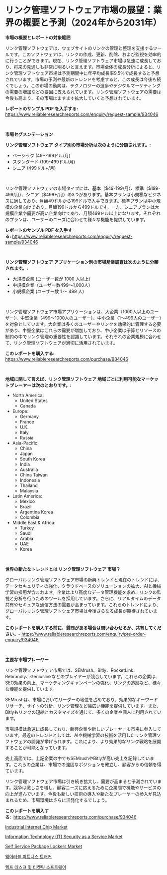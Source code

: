 <p><h1>リンク管理ソフトウェア市場の展望：業界の概要と予測（2024年から2031年）</h1></p><p><strong>市場の概要とレポートの対象範囲</strong></p>
<p><p>リンク管理ソフトウェアは、ウェブサイトのリンクの管理と整理を支援するツールです。このソフトウェアは、リンクの作成、更新、削除、および監視を効率的に行うことができます。現在、リンク管理ソフトウェア市場は急速に成長しており、将来の見通しも非常に明るいと言えます。市場全体の成長分析によると、リンク管理ソフトウェア市場は予測期間中に年平均成長率9.5％で成長すると予想されています。市場の予測や最新のトレンドを考慮すると、この成長は今後も続くでしょう。この市場の動向は、テクノロジーの進歩やデジタルマーケティングの需要の増加などの要因に支えられています。リンク管理ソフトウェアの需要は今後も高まり、その市場はますます拡大していくと予想されています。</p></p>
<p><strong>レポートのサンプル PDF を入手する:</strong> <a href="https://www.reliableresearchreports.com/enquiry/request-sample/934046">https://www.reliableresearchreports.com/enquiry/request-sample/934046</a></p>
<p>&nbsp;</p>
<p><strong>市場セグメンテーション</strong></p>
<p><strong>リンク管理ソフトウェア タイプ別の市場分析は次のように分類されます。:</strong></p>
<p><ul><li>ベーシック (49～199ドル/月)</li><li>スタンダード (199-499ドル/月)</li><li>シニア (499ドル+/月)</li></ul></p>
<p>&nbsp;</p>
<p><p>リンク管理ソフトウェアの市場タイプには、基本（$49-199/月）、標準（$199-499/月）、シニア（$499+/月）の3つがあります。基本プランは小規模なビジネスに適しており、月額49ドルから199ドルで入手できます。標準プランは中小規模の企業向けであり、月額199ドルから499ドルです。一方、シニアプランは大規模企業や需要が高い企業向けであり、月額499ドル以上になります。それぞれのプランは、ユーザーのニーズに合わせて様々な機能を提供しています。</p></p>
<p><strong>レポートのサンプル PDF を入手する:</strong>&nbsp;<a href="https://www.reliableresearchreports.com/enquiry/request-sample/934046">https://www.reliableresearchreports.com/enquiry/request-sample/934046</a></p>
<p>&nbsp;</p>
<p><strong> リンク管理ソフトウェア アプリケーション別の市場産業調査は次のように分類されます。:</strong></p>
<p><ul><li>大規模企業 (ユーザー数が 1000 人以上)</li><li>中規模企業（ユーザー数499～1,000人）</li><li>小規模企業 (ユーザー数 1 ～ 499 人)</li></ul></p>
<p>&nbsp;</p>
<p><p>リンク管理ソフトウェア市場アプリケーションは、大企業（1000人以上のユーザー）、中堅企業（499〜1000人のユーザー）、中小企業（1〜499人のユーザー）を対象としています。大企業は多くのユーザーやリンクを効果的に管理する必要があり、中堅企業はこれらの需要が増加しており、中小企業は予算とリソースの制約の中でリンク管理の重要性を認識しています。それぞれの企業規模に合わせて、リンク管理ソフトウェアが適切に活用されています。</p></p>
<p><strong>このレポートを購入する:</strong>&nbsp; <a href="https://www.reliableresearchreports.com/purchase/934046">https://www.reliableresearchreports.com/purchase/934046</a></p>
<p>&nbsp;</p>
<p><strong>地域に関して言えば、リンク管理ソフトウェア 地域ごとに利用可能なマーケットプレーヤーは次のとおりです。:</strong></p>
<p><ul>
    <li>
        North America:
        <ul>
            <li>United States</li>
            <li>Canada</li>
        </ul>
    </li>
    <li>
        Europe:
        <ul>
            <li>Germany</li>
            <li>France</li>
            <li>U.K.</li>
            <li>Italy</li>
            <li>Russia</li>
        </ul>
    </li>
    <li>
        Asia-Pacific:
        <ul>
            <li>China</li>
            <li>Japan</li>
            <li>South Korea</li>
            <li>India</li>
            <li>Australia</li>
            <li>China Taiwan</li>
            <li>Indonesia</li>
            <li>Thailand</li>
            <li>Malaysia</li>
        </ul>
    </li>
    <li>
        Latin America:
        <ul>
            <li>Mexico</li>
            <li>Brazil</li>
            <li>Argentina Korea</li>
            <li>Colombia</li>
        </ul>
    </li>
    <li>
        Middle East & Africa:
        <ul>
            <li>Turkey</li>
            <li>Saudi</li>
            <li>Arabia</li>
            <li>UAE</li>
            <li>Korea</li>
        </ul>
    </li>
    </ul></p>
<p>&nbsp;</p>
<p><strong>世界の新たなトレンドとは リンク管理ソフトウェア 市場？</strong></p>
<p><p>グローバルリンク管理ソフトウェア市場の新興トレンドと現在のトレンドには、データセキュリティの強化、クラウドベースのソリューションの拡大、AIと機械学習の採用が含まれます。企業はより高度なデータ管理機能を求め、リンクの監視と分析を行うためのツールを採用しています。さらに、リアルタイムのデータ共有やセキュアな通信方法の需要が高まっています。これらのトレンドにより、グローバルリンク管理ソフトウェア市場は今後さらなる成長が期待されています。</p></p>
<p><strong>このレポートを購入する前に、質問がある場合は問い合わせるか、共有してください。</strong>- <a href="https://www.reliableresearchreports.com/enquiry/pre-order-enquiry/934046">https://www.reliableresearchreports.com/enquiry/pre-order-enquiry/934046</a></p>
<p>&nbsp;</p>
<p><strong>主要な市場プレーヤー</strong></p>
<p><p>リンク管理ソフトウェア市場では、SEMrush、Bitly、RocketLink、Rebrandly、Geniuslinkなどのプレイヤーが競合しています。これらの企業は、SEO効果の向上、マーケティングキャンペーンの強化、リンクの追跡など、様々な機能を提供しています。</p><p>SEMrushは、市場においてリーダーの地位を占めており、効果的なキーワードリサーチ、サイトの分析、リンク管理など幅広い機能を提供しています。また、Bitlyもリンクの短縮とカスタマイズを通じて、多くの企業や個人に利用されています。</p><p>市場規模は急速に成長しており、新興企業や新しいプレーヤーも市場に参入しています。最近のトレンドとしては、AIや機械学習の技術を活用したリンク管理ソフトウェアの開発が挙げられます。これにより、より効果的なリンク戦略を展開することが可能となっています。</p><p>売上高面では、上記企業の中でもSEMrushやBitlyが高い売上を記録しています。これらの企業は、市場での強固なポジションを確立し、顧客からの信頼を得ています。</p><p>リンク管理ソフトウェア市場は引き続き拡大し、需要が高まると予測されています。競争は激しさを増し、顧客ニーズに応えるために企業間で機能やサービスの向上が進んでいます。今後も新しい技術の導入や新たなプレーヤーの参入が見込まれるため、市場環境はさらに活発化するでしょう。</p></p>
<p><strong>このレポートを購入する:</strong>&nbsp;&nbsp;<a href="https://www.reliableresearchreports.com/purchase/934046">https://www.reliableresearchreports.com/purchase/934046</a></p>
<p><p><a href="https://issuu.com/reportprime-2/docs/industrial-internet-chip-market-size-2030.pptx">Industrial Internet Chip Market</a></p><p><a href="https://issuu.com/reportprime-2/docs/information-technology-it-security-as-a-service-ma">Information Technology (IT) Security as a Service Market</a></p><p><a href="https://military-diascia-e68.notion.site/Self-Service-Package-Lockers-Market-Size-Share-Trends-Analysis-Report-By-Application-Regional-Ou-5ecbeb2bf2cc42d2bfa569e4bfa47c3e">Self Service Package Lockers Market</a></p><p><a href="https://medium.com/@cgqaspvtwatd834/%EC%B0%A9%EC%9A%A9%ED%98%95-%ED%94%BC%ED%8A%B8%EB%8B%88%EC%8A%A4-%ED%8A%B8%EB%9E%98%EC%BB%A4-%EC%8B%9C%EC%9E%A5-%EB%8F%99%ED%96%A5-%EB%B0%8F-%EC%8B%9C%EC%9E%A5-%EB%B6%84%EC%84%9D%EC%9D%80-2024-2031%EB%85%84-%EA%B8%B0%EA%B0%84%EC%9D%84-%EB%8C%80%EC%83%81%EC%9C%BC%EB%A1%9C-%EC%98%88%EC%B8%A1%EB%90%A9%EB%8B%88%EB%8B%A4-b8223a5680df">웨어러블 피트니스 트래커</a></p><p><a href="https://github.com/idcefvhkdut6/Market-Research-Report-List-1/blob/main/5849033184320.md">헬프 데스크 및 티켓팅 소프트웨어</a></p></p>